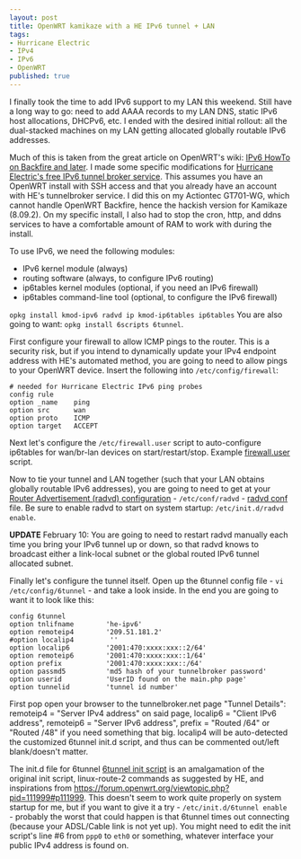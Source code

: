 ```yaml
---
layout: post
title: OpenWRT kamikaze with a HE IPv6 tunnel + LAN
tags:
- Hurricane Electric
- IPv4
- IPv6
- OpenWRT
published: true
---
```

I finally took the time to add IPv6 support to my LAN this weekend. Still have a long way to go: need to add
AAAA records to my LAN DNS, static IPv6 host allocations, DHCPv6, etc. I ended with the desired initial rollout:
all the dual-stacked machines on my LAN getting allocated globally routable IPv6 addresses.

Much of this is taken from the great article on OpenWRT's wiki:
[IPv6 HowTo on Backfire and later](http://wiki.openwrt.org/doc/howto/ipv6).
I made some specific modifications for [Hurricane Electric's free IPv6 tunnel broker service](http://www.tunnelbroker.net/).
This assumes you have an OpenWRT install with SSH access and that you already have an account with HE's tunnelbroker service.
I did this on my Actiontec GT701-WG, which cannot handle OpenWRT Backfire, hence the hackish version for Kamikaze (8.09.2).
On my specific install, I also had to stop the cron, http, and ddns services to have a comfortable amount of RAM to work
with during the install.


To use IPv6, we need the following modules:

- IPv6 kernel module (always)
- routing software (always, to configure IPv6 routing)
- ip6tables kernel modules (optional, if you need an IPv6 firewall)
- ip6tables command-line tool (optional, to configure the IPv6 firewall)

`opkg install kmod-ipv6 radvd ip kmod-ip6tables ip6tables`
You are also going to want: `opkg install 6scripts 6tunnel`.


First configure your firewall to allow ICMP pings to the router. This is a security risk, but if you intend to
dynamically update your IPv4 endpoint address with HE's automated method, you are going to need to allow pings to
your OpenWRT device. Insert the following into `/etc/config/firewall`:

    # needed for Hurricane Electric IPv6 ping probes
    config rule
    option _name    ping
    option src      wan
    option proto    ICMP
    option target   ACCEPT

Next let's configure the `/etc/firewall.user` script to auto-configure ip6tables for wan/br-lan devices on
start/restart/stop. Example [firewall.user](https://drive.google.com/uc?export=download&id=0B0yT30uCaFvvUW0tTlQ0NDlnbEE)
script.

Now to tie your tunnel and LAN together (such that your LAN obtains globally routable IPv6 addresses), you are going to
need to get at your [Router Advertisement (radvd) configuration](http://wiki.openwrt.org/doc/uci/radvd) -
`/etc/conf/radvd` - [radvd conf](https://drive.google.com/uc?export=download&id=0B0yT30uCaFvvVVVleV8zaEpQZkk) file.
Be sure to enable radvd to start on system startup: `/etc/init.d/radvd enable`.

__UPDATE__ February 10: You are going to need to restart radvd manually each time you bring your
IPv6 tunnel up or down, so that radvd knows to broadcast either a link-local subnet or the global routed IPv6
tunnel allocated subnet.

Finally let's configure the tunnel itself.
Open up the 6tunnel config file - `vi /etc/config/6tunnel` - and take a look inside.
In the end you are going to want it to look like this:

    config 6tunnel
    option tnlifname        'he-ipv6'
    option remoteip4        '209.51.181.2'
    #option localip4         ''
    option localip6         '2001:470:xxxx:xxx::2/64'
    option remoteip6        '2001:470:xxxx:xxx::1/64'
    option prefix           '2001:470:xxxx:xxx::/64'
    option passmd5          'md5 hash of your tunnelbroker password'
    option userid           'UserID found on the main.php page'
    option tunnelid         'tunnel id number'

First pop open your browser to the tunnelbroker.net page "Tunnel Details": remoteip4 = "Server IPv4 address" on
said page, localip6 = "Client IPv6 address", remoteip6 = "Server IPv6 address", prefix = "Routed /64" or
"Routed /48" if you need something that big. localip4 will be auto-detected the customized 6tunnel init.d
script, and thus can be commented out/left blank/doesn't matter.

The init.d file for 6tunnel [6tunnel init script](https://drive.google.com/uc?export=download&id=0B0yT30uCaFvvck54ZGFIRHN5TG8)
is an amalgamation of the original init script, linux-route-2 commands as suggested by HE, and inspirations from
<https://forum.openwrt.org/viewtopic.php?pid=111999#p111999>.
This doesn't seem to work quite properly on system startup for me, but if you want to give it a try - `/etc/init.d/6tunnel enable` -
probably the worst that could happen is that 6tunnel times out connecting (because your ADSL/Cable link is not yet up). You might need to edit
the init script's line #6 from `ppp0` to `eth0` or something, whatever interface your public IPv4 address is found on.
